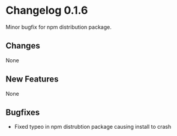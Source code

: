# Changelog 0.1.6

Minor bugfix for npm distribution package.

## Changes

None

## New Features

None

## Bugfixes

- Fixed typeo in npm distrubtion package causing install to crash
